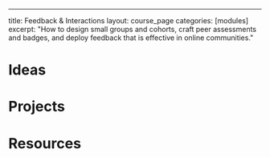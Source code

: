 ---
title: Feedback &amp; Interactions
layout: course_page
categories: [modules]
excerpt: "How to design small groups and cohorts, craft peer assessments and badges, and deploy feedback that is effective in online communities." 

# Ideas

# Projects 

# Resources


